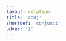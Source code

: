 ```yaml
---
layout: relation
title: 'conj'
shortdef: 'conjunct'
udver: '2'
---
```

<!-- Interlanguage links updated Út zář 29 20:23:25 CEST 2020 -->
